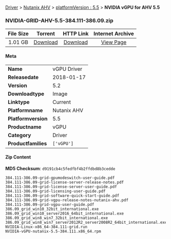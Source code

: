 
[Driver](/README.md)  >  [Nutanix AHV](/index/Driver/Nutanix_AHV.md)  >  [platformVersion : 5.5](/index/Driver/Nutanix_AHV/5.5.md)  >  **NVIDIA vGPU for AHV 5.5**


### NVIDIA-GRID-AHV-5.5-384.111-386.09.zip

| **File Size** | **Torrent**  | **HTTP Link** | **Internet Archive** |
|:-------------:|:------------:|:-------------:|:--------------------:|
| 1.01 GB |  [Download](https://archive.org/download/nvgpu_NVIDIA-GRID-AHV-5.5-384.111-386.09.zip/nvgpu_NVIDIA-GRID-AHV-5.5-384.111-386.09.zip_archive.torrent)       | [Download](https://archive.org/compress/nvgpu_NVIDIA-GRID-AHV-5.5-384.111-386.09.zip) | [View Page](https://archive.org/details/nvgpu_NVIDIA-GRID-AHV-5.5-384.111-386.09.zip)       |

#### Meta

<table>
<tr><td><strong>Name</strong></td><td>vGPU Driver</td></tr>
<tr><td><strong>Releasedate</strong></td><td>2018-01-17</td></tr>
<tr><td><strong>Version</strong></td><td>5.2</td></tr>
<tr><td><strong>Downloadtype</strong></td><td>Image</td></tr>
<tr><td><strong>Linktype</strong></td><td>Current</td></tr>
<tr><td><strong>Platformname</strong></td><td>Nutanix AHV</td></tr>
<tr><td><strong>Platformversion</strong></td><td>5.5</td></tr>
<tr><td><strong>Productname</strong></td><td>vGPU</td></tr>
<tr><td><strong>Category</strong></td><td>Driver</td></tr>
<tr><td><strong>Productfamilies</strong></td><td><code>['vGPU']</code></td></tr>
</table>

#### Zip Content

**MD5 Checksum**: `d9191cb4c5fedfbf4b2ffdbd8b3cedde`

```text
384.111-386.09-grid-gpumodeswitch-user-guide.pdf
384.111-386.09-grid-license-server-release-notes.pdf
384.111-386.09-grid-license-server-user-guide.pdf
384.111-386.09-grid-licensing-user-guide.pdf
384.111-386.09-grid-software-quick-start-guide.pdf
384.111-386.09-grid-vgpu-release-notes-nutanix-ahv.pdf
384.111-386.09-grid-vgpu-user-guide.pdf
386.09_grid_win10_32bit_international.exe
386.09_grid_win10_server2016_64bit_international.exe
386.09_grid_win8_win7_32bit_international.exe
386.09_grid_win8_win7_server2012R2_server2008R2_64bit_international.exe
NVIDIA-Linux-x86_64-384.111-grid.run
NVIDIA-vGPU-nutanix-5.5-384.111.x86_64.rpm
```
